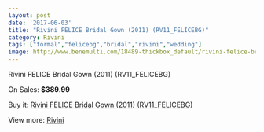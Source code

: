 ```yaml
---
layout: post
date: '2017-06-03'
title: "Rivini FELICE Bridal Gown (2011) (RV11_FELICEBG)"
category: Rivini
tags: ["formal","felicebg","bridal","rivini","wedding"]
image: http://www.benemulti.com/18489-thickbox_default/rivini-felice-bridal-gown-2011-rv11felicebg.jpg
---
```

Rivini FELICE Bridal Gown (2011) (RV11_FELICEBG)

On Sales: **$389.99**
<a href="https://www.benemulti.com/en/rivini/7000-rivini-felice-bridal-gown-2011-rv11felicebg.html"><amp-img layout="responsive" width="600" height="600" src="//www.benemulti.com/18489-thickbox_default/rivini-felice-bridal-gown-2011-rv11felicebg.jpg" alt="Rivini FELICE Bridal Gown (2011) (RV11_FELICEBG) 0" /></a>
<a href="https://www.benemulti.com/en/rivini/7000-rivini-felice-bridal-gown-2011-rv11felicebg.html"><amp-img layout="responsive" width="600" height="600" src="//www.benemulti.com/18490-thickbox_default/rivini-felice-bridal-gown-2011-rv11felicebg.jpg" alt="Rivini FELICE Bridal Gown (2011) (RV11_FELICEBG) 1" /></a>

Buy it: [Rivini FELICE Bridal Gown (2011) (RV11_FELICEBG)](https://www.benemulti.com/en/rivini/7000-rivini-felice-bridal-gown-2011-rv11felicebg.html "Rivini FELICE Bridal Gown (2011) (RV11_FELICEBG)")

View more: [Rivini](https://www.benemulti.com/en/58-rivini "Rivini")